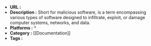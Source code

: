 - **URL :** 
- **Description :** Short for malicious software, is a term encompassing various types of software designed to infiltrate, exploit, or damage computer systems, networks, and data.
- **Platforms :** *
- **Category :** [[Documentation]]
- **Tags :**